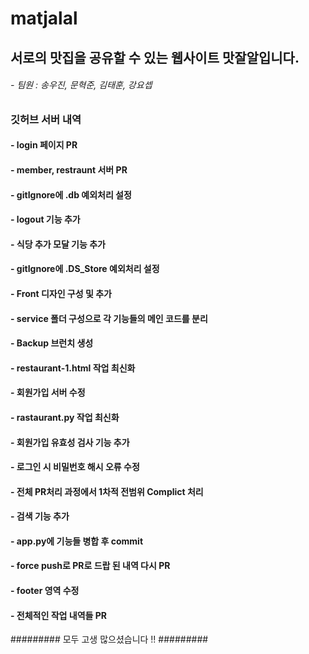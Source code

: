 # matjalal

## 서로의 맛집을 공유할 수 있는 웹사이트 맛잘알입니다.

###### - 팀원 : 송우진, 문혁준, 김태훈, 강요셉

### 깃허브 서버 내역

#### - login 페이지 PR
#### - member, restraunt 서버 PR
#### - gitIgnore에 .db 예외처리 설정
#### - logout 기능 추가
#### - 식당 추가 모달 기능 추가
#### - gitIgnore에 .DS_Store 예외처리 설정
#### - Front 디자인 구성 및 추가
#### - service 폴더 구성으로 각 기능들의 메인 코드를 분리
#### - Backup 브런치 생성
#### - restaurant-1.html 작업 최신화
#### - 회원가입 서버 수정
#### - rastaurant.py 작업 최신화
#### - 회원가입 유효성 검사 기능 추가
#### - 로그인 시 비밀번호 해시 오류 수정
#### - 전체 PR처리 과정에서 1차적 전범위 Complict 처리
#### - 검색 기능 추가
#### - app.py에 기능들 병합 후 commit
#### - force push로 PR로 드랍 된 내역 다시 PR
#### - footer 영역 수정
#### - 전체적인 작업 내역들 PR

######### 모두 고생 많으셨습니다 !! #########

